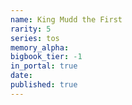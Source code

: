 ```yaml
---
name: King Mudd the First
rarity: 5
series: tos
memory_alpha:
bigbook_tier: -1
in_portal: true
date:
published: true
---
```



